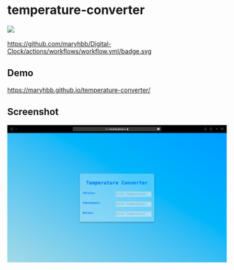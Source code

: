 # temperature-converter


![](https://github.com/maryhbb/temperature-converter/actions/workflows/workflow.yml/badge.svg)

https://github.com/maryhbb/Digital-Clock/actions/workflows/workflow.yml/badge.svg




## Demo


https://maryhbb.github.io/temperature-converter/

## Screenshot

![](images/temp.png)
